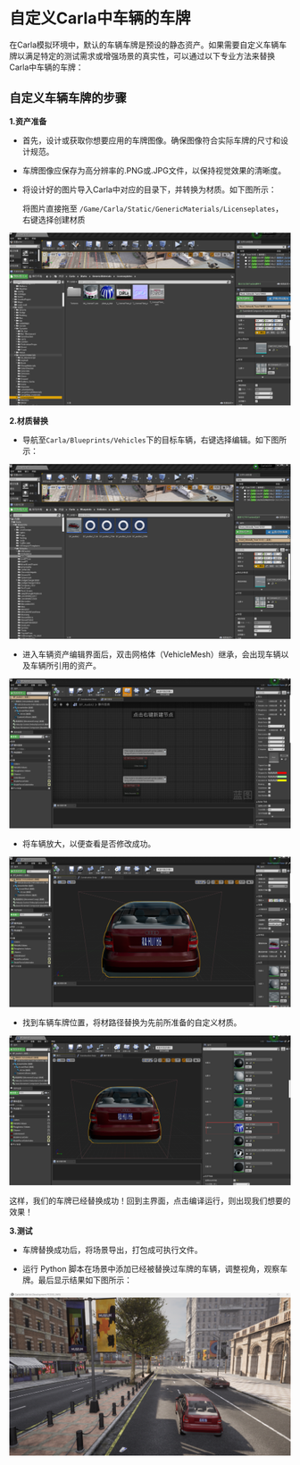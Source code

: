 # 自定义Carla中车辆的车牌

在Carla模拟环境中，默认的车辆车牌是预设的静态资产。如果需要自定义车辆车牌以满足特定的测试需求或增强场景的真实性，可以通过以下专业方法来替换Carla中车辆的车牌：

## 自定义车辆车牌的步骤

**1.资产准备**

- 首先，设计或获取你想要应用的车牌图像。确保图像符合实际车牌的尺寸和设计规范。

- 车牌图像应保存为高分辨率的.PNG或.JPG文件，以保持视觉效果的清晰度。

- 将设计好的图片导入Carla中对应的目录下，并转换为材质。如下图所示：

  将图片直接拖至 `/Game/Carla/Static/GenericMaterials/Licenseplates`，右键选择创建材质

![](img/plate/import_photo.png)


**2.材质替换**

- 导航至`Carla/Blueprints/Vehicles`下的目标车辆，右键选择编辑。如下图所示：

![](img/plate/vehicle.png)

- 进入车辆资产编辑界面后，双击网格体（VehicleMesh）继承，会出现车辆以及车辆所引用的资产。

![](img/plate/edit_vehicle.png)


-  将车辆放大，以便查看是否修改成功。

![](img/plate/edit_vehicle1.png)



- 找到车辆车牌位置，将材路径替换为先前所准备的自定义材质。

![](img/plate/plate.png)


这样，我们的车牌已经替换成功！回到主界面，点击编译运行，则出现我们想要的效果！ 

**3.测试**

- 车牌替换成功后，将场景导出，打包成可执行文件。

- 运行 Python 脚本在场景中添加已经被替换过车牌的车辆，调整视角，观察车牌。最后显示结果如下图所示：

![](img/plate/result.png)


